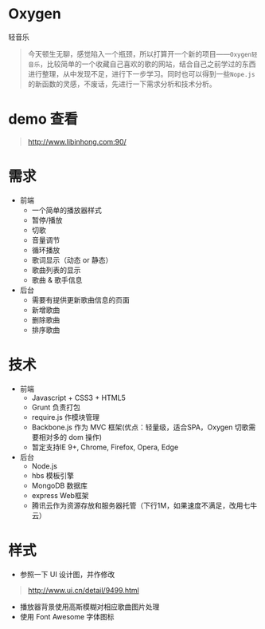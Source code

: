 # Oxygen
轻音乐

> 今天顿生无聊，感觉陷入一个瓶颈，所以打算开一个新的项目——`Oxygen轻音乐`，比较简单的一个收藏自己喜欢的歌的网站，结合自己之前学过的东西进行整理，从中发现不足，进行下一步学习。同时也可以得到一些`Nope.js`的新函数的灵感，不废话，先进行一下需求分析和技术分析。

# demo 查看
> http://www.libinhong.com:90/

# 需求
* 前端
    * 一个简单的播放器样式
    * 暂停/播放
    * 切歌
    * 音量调节
    * 循环播放
    * 歌词显示（动态 or 静态）
    * 歌曲列表的显示
    * 歌曲 & 歌手信息
* 后台
    * 需要有提供更新歌曲信息的页面
    * 新增歌曲
    * 删除歌曲
    * 排序歌曲

# 技术
* 前端
    * Javascript + CSS3 + HTML5
    * Grunt 负责打包
    * require.js 作模块管理
    * Backbone.js 作为 MVC 框架(优点：轻量级，适合SPA，Oxygen 切歌需要相对多的 dom 操作)
    * 暂定支持IE 9+, Chrome, Firefox, Opera, Edge
* 后台
    * Node.js
    * hbs 模板引擎
    * MongoDB 数据库
    * express Web框架
    * 腾讯云作为资源存放和服务器托管（下行1M，如果速度不满足，改用七牛云）

# 样式
* 参照一下 UI 设计图，并作修改
> http://www.ui.cn/detail/9499.html

* 播放器背景使用高斯模糊对相应歌曲图片处理
* 使用 Font Awesome 字体图标
